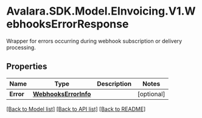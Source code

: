 # Avalara.SDK.Model.EInvoicing.V1.WebhooksErrorResponse
Wrapper for errors occurring during webhook subscription or delivery processing.

## Properties

Name | Type | Description | Notes
------------ | ------------- | ------------- | -------------
**Error** | [**WebhooksErrorInfo**](WebhooksErrorInfo.md) |  | [optional] 

[[Back to Model list]](../../../README.md#documentation-for-models) [[Back to API list]](../../../README.md#documentation-for-api-endpoints) [[Back to README]](../../../README.md)

